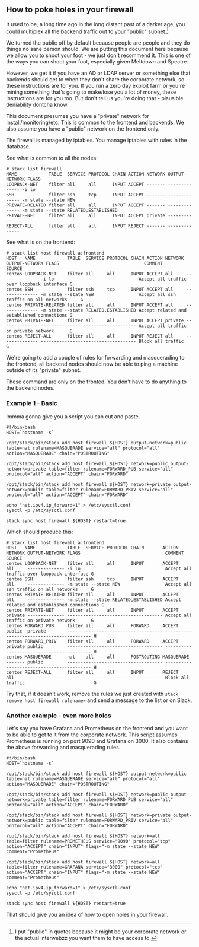 ## How to poke holes in your firewall

It used to be, a long time ago in the long distant past of a darker age, you could multiplex all the backend traffic out to your "public" subnet.[^1]

We turned the public off by default because people are people and they do things no sane person should. We are putting this document here because we allow you to shoot your foot - we just don't recommend it. This is one of the ways you can shoot your foot, especially given Meltdown and Spectre.

However, we get it if you have an AD or LDAP server or something else that backends should get to when they don't share the corporate network, so these instructions are for you. If you run a zero day exploit farm or you're mining something that's going to make/lose you a lot of money, these instructions are for you too. But don't tell us you're doing that - plausible deniability dontcha know.

This document presumes you have a "private" network for install/monitoring/etc. This is common to the frontend and backends.  We also assume you have a "public" network on the frontend only.

The firewall is managed by iptables. You manage iptables with rules in the database.

See what is common to all the nodes:
```
# stack list firewall
NAME            TABLE  SERVICE PROTOCOL CHAIN ACTION NETWORK OUTPUT-NETWORK FLAGS
LOOPBACK-NET    filter all     all      INPUT ACCEPT ------- -------------- -i lo
SSH             filter ssh     tcp      INPUT ACCEPT ------- -------------- -m state --state NEW
PRIVATE-RELATED filter all     all      INPUT ACCEPT ------- -------------- -m state --state RELATED,ESTABLISHED
PRIVATE-NET     filter all     all      INPUT ACCEPT private --------------
REJECT-ALL      filter all     all      INPUT REJECT ------- --------------
```

See what is on the frontend:
```
# stack list host firewall a:frontend
HOST   NAME            TABLE  SERVICE PROTOCOL CHAIN ACTION NETWORK OUTPUT-NETWORK FLAGS                                COMMENT                                    SOURCE
centos LOOPBACK-NET    filter all     all      INPUT ACCEPT all     -------------- -i lo                                Accept all traffic over loopback interface G
centos SSH             filter ssh     tcp      INPUT ACCEPT all     -------------- -m state --state NEW                 Accept all ssh traffic on all networks     G
centos PRIVATE-RELATED filter all     all      INPUT ACCEPT all     -------------- -m state --state RELATED,ESTABLISHED Accept related and established connections G
centos PRIVATE-NET     filter all     all      INPUT ACCEPT private -------------- ------------------------------------ Accept all traffic on private network      G
centos REJECT-ALL      filter all     all      INPUT REJECT all     -------------- ------------------------------------ Block all traffic                          G
```

We're going to add a couple of rules for forwarding and masquerading to the frontend, all backend nodes should now be able to ping a machine outside of its "private" subnet.

These command are only on the fronted. You don't have to do anything to the backend nodes.

### Example 1 - Basic

Immma gonna  give you a script you can cut and paste.
```
#!/bin/bash
HOST=`hostname -s`

/opt/stack/bin/stack add host firewall ${HOST} output-network=public table=nat rulename=MASQUERADE service="all" protocol="all" action="MASQUERADE" chain="POSTROUTING"

/opt/stack/bin/stack add host firewall ${HOST} network=public output-network=private table=filter rulename=FORWARD_PUB service="all" protocol="all" action="ACCEPT" chain="FORWARD"

/opt/stack/bin/stack add host firewall ${HOST} network=private output-network=public table=filter rulename=FORWARD_PRIV service="all" protocol="all" action="ACCEPT" chain="FORWARD"

echo "net.ipv4.ip_forward=1" > /etc/sysctl.conf
sysctl -p /etc/sysctl.conf

stack sync host firewall ${HOST} restart=true
```

Which should produce this:
```
# stack list host firewall a:frontend
HOST   NAME            TABLE  SERVICE PROTOCOL CHAIN       ACTION     NETWORK OUTPUT-NETWORK FLAGS                                COMMENT                                    SOURCE
centos LOOPBACK-NET    filter all     all      INPUT       ACCEPT     all     -------------- -i lo                                Accept all traffic over loopback interface G
centos SSH             filter ssh     tcp      INPUT       ACCEPT     all     -------------- -m state --state NEW                 Accept all ssh traffic on all networks     G
centos PRIVATE-RELATED filter all     all      INPUT       ACCEPT     all     -------------- -m state --state RELATED,ESTABLISHED Accept related and established connections G
centos PRIVATE-NET     filter all     all      INPUT       ACCEPT     private -------------- ------------------------------------ Accept all traffic on private network      G
centos FORWARD_PUB     filter all     all      FORWARD     ACCEPT     public  private        ------------------------------------ ------------------------------------------ H
centos FORWARD_PRIV    filter all     all      FORWARD     ACCEPT     private public         ------------------------------------ ------------------------------------------ H
centos MASQUERADE      nat    all     all      POSTROUTING MASQUERADE ------- public         ------------------------------------ ------------------------------------------ H
centos REJECT-ALL      filter all     all      INPUT       REJECT     all     -------------- ------------------------------------ Block all traffic                          G
```

Try that, if it doesn't work, remove the rules we just created with `stack remove host firewall rulename=` and send a message to the list or on Slack.

### Another example - even more holes

Let's say you have Grafana and Prometheus on the frontend and you want to be able to get to it from the corporate network. This script assumes Prometheus is running on port 9090 and Grafana on 3000. It also contains the above forwarding and masquerading rules.

```
#!/bin/bash
HOST=`hostname -s`

/opt/stack/bin/stack add host firewall ${HOST} output-network=public table=nat rulename=MASQUERADE service="all" protocol="all" action="MASQUERADE" chain="POSTROUTING"

/opt/stack/bin/stack add host firewall ${HOST} network=public output-network=private table=filter rulename=FORWARD_PUB service="all" protocol="all" action="ACCEPT" chain="FORWARD"

/opt/stack/bin/stack add host firewall ${HOST} network=private output-network=public table=filter rulename=FORWARD_PRIV service="all" protocol="all" action="ACCEPT" chain="FORWARD"

/opt/stack/bin/stack add host firewall ${HOST} network=all table=filter rulename=PROMETHEUS service="9090" protocol="tcp" action="ACCEPT" chain="INPUT" flags="-m state --state NEW" comment="Prometheus"

/opt/stack/bin/stack add host firewall ${HOST} network=all table=filter rulename=GRAFANA service="3000" protocol="tcp" action="ACCEPT" chain="INPUT" flags="-m state --state NEW" comment="Prometheus"

echo "net.ipv4.ip_forward=1" > /etc/sysctl.conf
sysctl -p /etc/sysctl.conf

stack sync host firewall ${HOST} restart=true
```

That should give you an idea of how to open holes in your firewall.

[^1]: I put "public" in quotes because it might be your corporate network or the actual interwebzz you want them to have access to.
